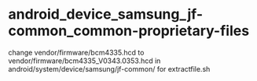 # android_device_samsung_jf-common_common-proprietary-files
change vendor/firmware/bcm4335.hcd to vendor/firmware/bcm4335_V0343.0353.hcd in android/system/device/samsung/jf-common/ for extractfile.sh
